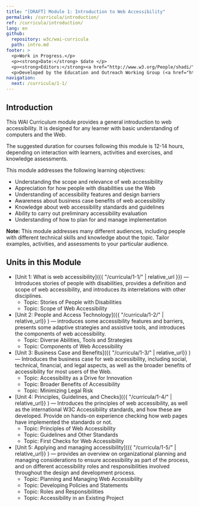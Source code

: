 ```yaml
---
title: "[DRAFT] Module 1: Introduction to Web Accessibility"
permalink: /curricula/introduction/
ref: /curricula/introduction/
lang: en
github:
  repository: w3c/wai-curricula
  path: intro.md
footer: >
  <p>Work in Progress.</p>
  <p><strong>Date:</strong> $date </p>
  <p><strong>Editors:</strong><a href="http://www.w3.org/People/shadi/">Shadi Abou-Zahra</a> and Daniel Montalvo. Contributors: <a href="https://www.w3.org/WAI/EO/EOWG-members">EOWG Participants</a>. </p>
  <p>Developed by the Education and Outreach Working Group (<a href="http://www.w3.org/WAI/EO/">EOWG</a>). Developed as part of the <a href="https://www.w3.org/WAI/about/projects/wai-guide/">WAI-Guide Project</a> funded by the European Commission (EC) under the Horizon 2020 program (Grant Agreement 822245).</p>
navigation:
  next: /curricula/1-1/
---
```


## Introduction

This WAI Curriculum module provides a general introduction to web accessibility. It is designed for any learner with basic understanding of computers and the Web.

The suggested duration for courses following this module is 12-14 hours, depending on interaction with learners, activities and exercises, and knowledge assessments.

This module addresses the following learning objectives:

* Understanding the scope and relevance of web accessibility
* Appreciation for how people with disabilities use the Web
* Understanding of accessibility features and design barriers
* Awareness about business case benefits of web accessibility
* Knowledge about web accessibility standards and guidelines
* Ability to carry out preliminary accessibility evaluation
* Understanding of how to plan for and manage implementation

**Note:** This module addresses many different audiences, including people with different technical skills and knowledge about the topic. Tailor examples, activities, and assessments to your particular audience.

## Units in this Module

* [Unit 1: What is web accessibility]({{ "/curricula/1-1/" | relative_url }}) — Introduces stories of people with disabilities, provides a definition and scope of web accessibility, and introduces its interrelations with other disciplines.
  * Topic: Stories of People with Disabilities
  * Topic: Scope of Web Accessibility
* [Unit 2: People and Access Technology]({{ "/curricula/1-2/" | relative_url}} ) &mdash; introduces some accessibility features and barriers, presents some adaptive strategies and assistive tools, and introduces the components of web accessibility.
  * Topic: Diverse Abilities, Tools and Strategies 
  * Topic: Components of Web Accessibility
* [Unit 3: Business Case and Benefits]({{ "/curricula/1-3/" | relative_url}} ) &mdash; Introduces the business case for web accessibility, including social, technical, financial, and legal aspects, as well as the broader benefits of accessibility for most users of the Web.
  * Topic: Accessibility as a Drive for Innovation
  * Topic: Broader Benefits of Accessibility
  * Topic: Minimizing Legal Risk
* [Unit 4: Principles, Guidelines, and Checks]({{ "/curricula/1-4/" | relative_url}} ) — Introduces the principles of web accessibility, as well as the international W3C Accessibility standards, and how these are developed. Provide on hands-on experience checking how web pages have implemented the standards or not.
  * Topic: Principles of Web Accessibility
  * Topic: Guidelines and Other Standards
  * Topic: First Checks for Web Accessibility
* [Unit 5: Applying and managing accessibility]({{ "/curricula/1-5/" | relative_url}} ) &mdash; provides an overview on  organizational planning and managing considerations to ensure accessibility as part of the process, and on different accessibility roles and responsibilities involved throughout the design and development process.
  * Topic: Planning and Managing Web Accessibility
  * Topic: Developing Policies and Statements
  * Topic: Roles and Responsibilities
  * Topic: Accessibility in an Existing Project 


